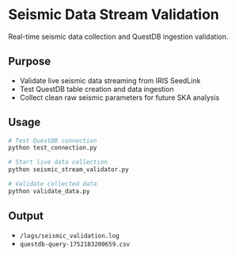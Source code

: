 # Seismic Data Stream Validation

Real-time seismic data collection and QuestDB ingestion validation.

## Purpose
- Validate live seismic data streaming from IRIS SeedLink
- Test QuestDB table creation and data ingestion
- Collect clean raw seismic parameters for future SKA analysis

## Usage

```bash
# Test QuestDB connection
python test_connection.py

# Start live data collection
python seismic_stream_validator.py

# Validate collected data
python validate_data.py
```

## Output

- `/logs/seismic_validation.log`
- `questdb-query-1752183200659.csv`